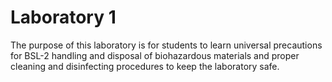 # Laboratory 1

The purpose of this laboratory is for students to learn universal precautions for BSL-2 handling and disposal of biohazardous materials and proper cleaning and disinfecting procedures to keep the laboratory safe.
